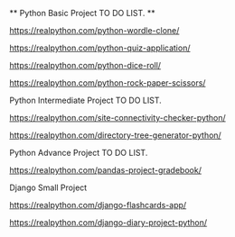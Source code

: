 ** Python Basic Project TO DO LIST. **

https://realpython.com/python-wordle-clone/

https://realpython.com/python-quiz-application/

https://realpython.com/python-dice-roll/

https://realpython.com/python-rock-paper-scissors/

Python Intermediate Project TO DO LIST.

https://realpython.com/site-connectivity-checker-python/

https://realpython.com/directory-tree-generator-python/



Python Advance Project TO DO LIST.

https://realpython.com/pandas-project-gradebook/


Django Small Project

https://realpython.com/django-flashcards-app/

https://realpython.com/django-diary-project-python/